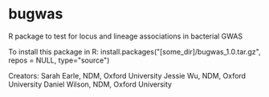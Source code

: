 # bugwas
R package to test for locus and lineage associations in bacterial GWAS

To install this package in R:
install.packages("[some_dir]/bugwas_1.0.tar.gz", repos = NULL, type="source")

Creators:
Sarah Earle, NDM, Oxford University
Jessie Wu, NDM, Oxford University
Daniel Wilson, NDM, Oxford University
